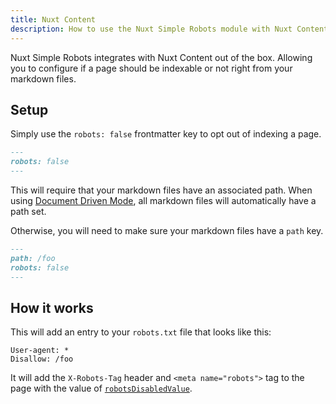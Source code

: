 ```yaml
---
title: Nuxt Content
description: How to use the Nuxt Simple Robots module with Nuxt Content.
---
```


Nuxt Simple Robots integrates with Nuxt Content out of the box. Allowing you to configure if
a page should be indexable or not right from your markdown files.

## Setup

Simply use the `robots: false` frontmatter key to opt out of indexing a page.

```md [content/foo.md]
---
robots: false
---
```

This will require that your markdown files have an associated path. When using [Document Driven Mode](https://content.nuxt.com/document-driven/introduction), all markdown files will automatically
have a path set.

Otherwise, you will need to make sure your markdown files have a `path` key.

```md [content/foo.md]
---
path: /foo
robots: false
---
```

## How it works

This will add an entry to your `robots.txt` file that looks like this:

```
User-agent: *
Disallow: /foo
```

It will add the `X-Robots-Tag` header and `<meta name="robots">` tag to the page with the value of
[`robotsDisabledValue`](/robots/api/config#robotsdisabledvalue).

